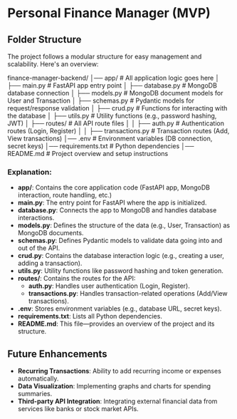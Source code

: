 # Personal Finance Manager (MVP)

## Folder Structure

The project follows a modular structure for easy management and scalability. Here's an overview:

finance-manager-backend/ │── app/ # All application logic goes here │ ├── main.py # FastAPI app entry point │ ├── database.py # MongoDB database connection │ ├── models.py # MongoDB document models for User and Transaction │ ├── schemas.py # Pydantic models for request/response validation │ ├── crud.py # Functions for interacting with the database │ ├── utils.py # Utility functions (e.g., password hashing, JWT) │ ├── routes/ # All API route files │ │ ├── auth.py # Authentication routes (Login, Register) │ │ ├── transactions.py # Transaction routes (Add, View transactions) │── .env # Environment variables (DB connection, secret keys) │── requirements.txt # Python dependencies │── README.md # Project overview and setup instructions


### **Explanation**:
- **app/**: Contains the core application code (FastAPI app, MongoDB interaction, route handling, etc.)
- **main.py**: The entry point for FastAPI where the app is initialized.
- **database.py**: Connects the app to MongoDB and handles database interactions.
- **models.py**: Defines the structure of the data (e.g., User, Transaction) as MongoDB documents.
- **schemas.py**: Defines Pydantic models to validate data going into and out of the API.
- **crud.py**: Contains the database interaction logic (e.g., creating a user, adding a transaction).
- **utils.py**: Utility functions like password hashing and token generation.
- **routes/**: Contains the routes for the API:
  - **auth.py**: Handles user authentication (Login, Register).
  - **transactions.py**: Handles transaction-related operations (Add/View transactions).
- **.env**: Stores environment variables (e.g., database URL, secret keys).
- **requirements.txt**: Lists all Python dependencies.
- **README.md**: This file—provides an overview of the project and its structure.

## Future Enhancements
- **Recurring Transactions**: Ability to add recurring income or expenses automatically.
- **Data Visualization**: Implementing graphs and charts for spending summaries.
- **Third-party API Integration**: Integrating external financial data from services like banks or stock market APIs.
